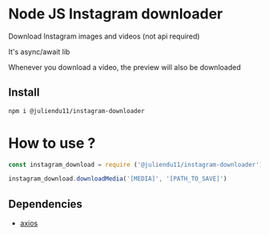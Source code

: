 # Node JS Instagram downloader

Download Instagram images and videos (not api required)

It's async/await lib

Whenever you download a video, the preview will also be downloaded

## Install

```bash
npm i @juliendu11/instagram-downloader
```

# How to use ?

````javascript
const instagram_download = require ('@juliendu11/instagram-downloader')

instagram_download.downloadMedia('[MEDIA]', '[PATH_TO_SAVE]')
````

## Dependencies

- [axios](https://www.npmjs.com/package/axios)